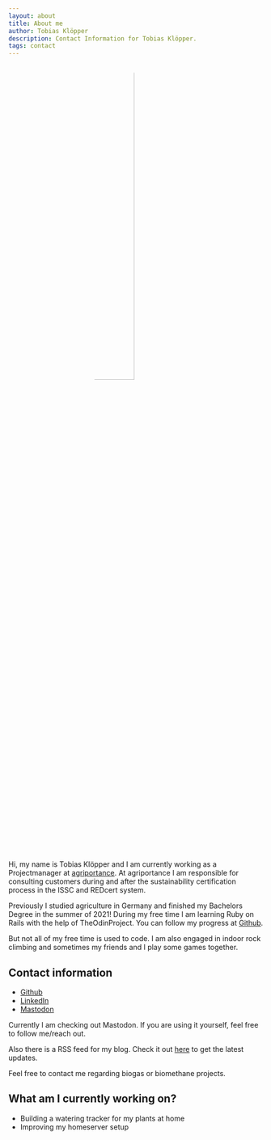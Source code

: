 ```yaml
---
layout: about
title: About me
author: Tobias Klöpper
description: Contact Information for Tobias Klöpper.
tags: contact
---
```

<style>
  img {
    border-radius: 50%;
    width: 40%;
    margin-left: 12em;
  }
</style>

<img src="https://avatars.githubusercontent.com/u/37114020?s=460&u=4d138f07b6d7214db31244226181ba42bc2388e7&v=4" alt="Tobias Klöppers Foto">

Hi, my name is Tobias Klöpper and I am currently working as a Projectmanager at [agriportance](https://agriportance.com/). At agriportance I am responsible for consulting customers during and after the sustainability certification process in the ISSC and REDcert system. 

Previously I studied agriculture in Germany and finished my Bachelors Degree in the summer of 2021! During my free time I am learning Ruby on Rails with the help of TheOdinProject. You can follow my progress at [Github](https://github.com/Friendscover).

But not all of my free time is used to code. I am also engaged in indoor rock climbing and sometimes my friends and I play some games together. 

## Contact information
- [Github](https://github.com/Friendscover)
- [LinkedIn](https://www.linkedin.com/in/tobias-kl%C3%B6pper-b054701ba/) 
- [Mastodon](https://mastodon.social/@friendscover)

Currently I am checking out Mastodon. If you are using it yourself, feel free to follow me/reach out.

Also there is a RSS feed for my blog. Check it out [here](https://tobiaskloepper.de/feed.xml) to get the latest updates.

Feel free to contact me regarding biogas or biomethane projects.

## What am I currently working on?

- Building a watering tracker for my plants at home
- Improving my homeserver setup 